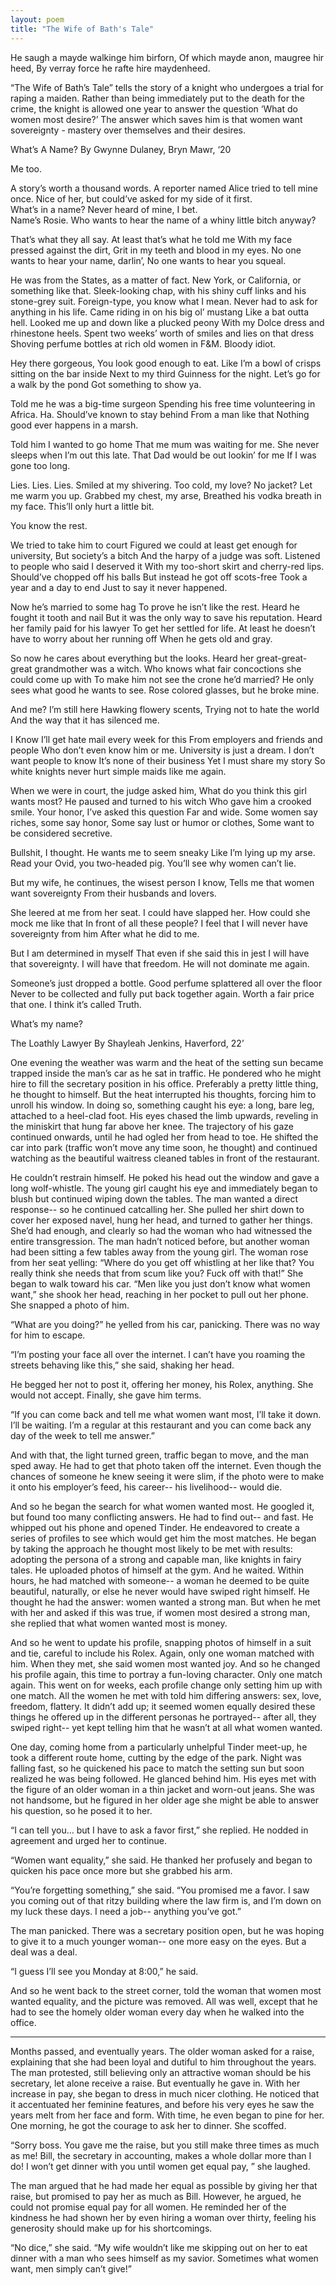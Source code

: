 ```yaml
---
layout: poem
title: "The Wife of Bath's Tale"
---
```


He saugh a mayde walkinge him birforn,
Of which mayde anon, maugree hir heed,
By verray force he rafte hire maydenheed. 

“The Wife of Bath’s Tale” tells the story of a knight who undergoes a trial for raping a maiden. Rather than being immediately put to the death for the crime, the knight is allowed one year to answer the question ‘What do women most desire?’ The answer which saves him is that women want sovereignty - mastery over themselves and their desires.


What’s A Name? 
By Gwynne Dulaney, Bryn Mawr, ‘20

Me too.

A story’s worth a thousand words.
 A reporter named Alice tried to tell mine once.
 Nice of her, but could’ve asked for my side of it first.  
What’s in a name? Never heard of mine, I bet.  
Name’s Rosie.
Who wants to hear the name of a whiny little bitch anyway?  

That’s what they all say.
At least that’s what he told me
With my face pressed against the dirt, 
Grit in my teeth and blood in my eyes.
No one wants to hear your name, darlin’,
No one wants to hear you squeal.

He was from the States, as a matter of fact.
New York, or California, or something like that.
Sleek-looking chap, with his shiny cuff links and his stone-grey suit.
Foreign-type, you know what I mean.
Never had to ask for anything in his life.
Came riding in on his big ol’ mustang
Like a bat outta hell.
Looked me up and down like a plucked peony
With my Dolce dress and rhinestone heels.
Spent two weeks’ worth of smiles and lies on that dress
Shoving perfume bottles at rich old women in F&M.
Bloody idiot.

Hey there gorgeous,
You look good enough to eat.
Like I’m a bowl of crisps sitting on the bar inside
Next to my third Guinness for the night.
Let’s go for a walk by the pond
Got something to show ya.

Told me he was a big-time surgeon
Spending his free time volunteering in Africa.
Ha.
Should’ve known to stay behind
From a man like that
Nothing good ever happens in a marsh.

Told him I wanted to go home
That me mum was waiting for me.
She never sleeps when I’m out this late.
That Dad would be out lookin’ for me
If I was gone too long.

Lies. Lies. Lies.
Smiled at my shivering.
Too cold, my love? No jacket?
Let me warm you up.
Grabbed my chest, my arse,
Breathed his vodka breath in my face.
This’ll only hurt a little bit.

You know the rest.

We tried to take him to court
Figured we could at least get enough for university, 
But society’s a bitch
And the harpy of a judge was soft.
Listened to people who said I deserved it
With my too-short skirt and cherry-red lips.
Should’ve chopped off his balls
But instead he got off scots-free
Took a year and a day to end
Just to say it never happened.

Now he’s married to some hag
To prove he isn’t like the rest.
Heard he fought it tooth and nail
But it was the only way to save his reputation.
Heard her family paid for his lawyer
To get her settled for life.
At least he doesn’t have to worry about her running off
When he gets old and gray.

So now he cares about everything but the looks.
Heard her great-great-great grandmother was a witch.
Who knows what fair concoctions she could come up with
To make him not see the crone he’d married?
He only sees what good he wants to see.
Rose colored glasses, but he broke mine.

And me? I’m still here
Hawking flowery scents,
Trying not to hate the world
And the way that it has silenced me.

I Know I’ll get hate mail every week for this
From employers and friends and people 
Who don’t even know him or me.
University is just a dream.
I don’t want people to know
It’s none of their business
Yet I must share my story
So white knights never hurt simple maids like me again.

When we were in court, the judge asked him,
What do you think this girl wants most?
He paused and turned to his witch
Who gave him a crooked smile.
Your honor, I’ve asked this question
Far and wide.
Some women say riches, some say honor,
Some say lust or humor or clothes,
Some want to be considered secretive.

Bullshit, I thought.
He wants me to seem sneaky
Like I’m lying up my arse.
Read your Ovid, you two-headed pig.
You’ll see why women can’t lie.

But my wife, he continues,
 the wisest person I know,
Tells me that women want sovereignty
From their husbands and lovers.

She leered at me from her seat.
I could have slapped her.
How could she mock me like that
In front of all these people?
I feel that I will never have sovereignty from him
After what he did to me.

But I am determined in myself
That even if she said this in jest
I will have that sovereignty.
I will have that freedom.
He will not dominate me again.

Someone’s just dropped a bottle.
Good perfume splattered all over the floor
Never to be collected and fully put back together again.
Worth a fair price that one.
I think it’s called Truth.

What’s my name?
	


The Loathly Lawyer
By Shayleah Jenkins, Haverford, 22’

One evening the weather was warm and the heat of the setting sun became trapped inside the man’s car as he sat in traffic. He pondered who he might hire to fill the secretary position in his office. Preferably a pretty little thing, he thought to himself. But the heat interrupted his thoughts, forcing him to unroll his window. In doing so, something caught his eye: a long, bare leg, attached to a heel-clad foot. His eyes chased the limb upwards, reveling in the miniskirt that hung far above her knee. The trajectory of his gaze continued onwards, until he had ogled her from head to toe. He shifted the car into park (traffic won’t move any time soon, he thought) and continued watching as the beautiful waitress cleaned tables in front of the restaurant.

He couldn’t restrain himself. He poked his head out the window and gave a long wolf-whistle. The young girl caught his eye and immediately began to blush but continued wiping down the tables. The man wanted a direct response-- so he continued catcalling her. She pulled her shirt down to cover her exposed navel, hung her head, and turned to gather her things. She’d had enough, and clearly so had the woman who had witnessed the entire transgression. The man hadn’t noticed before, but another woman had been sitting a few tables away from the young girl. The woman rose from her seat yelling: “Where do you get off whistling at her like that? You really think she needs that from scum like you? Fuck off with that!” She began to walk toward his car. “Men like you just don’t know what women want,” she shook her head, reaching in her pocket to pull out her phone. She snapped a photo of him.

“What are you doing?” he yelled from his car, panicking. There was no way for him to escape.

“I’m posting your face all over the internet. I can’t have you roaming the streets behaving like this,” she said, shaking her head.

He begged her not to post it, offering her money, his Rolex, anything. She would not accept. Finally, she gave him terms.

“If you can come back and tell me what women want most, I’ll take it down. I’ll be waiting. I’m a regular at this restaurant and you can come back any day of the week to tell me answer.”

And with that, the light turned green, traffic began to move, and the man sped away. He had to get that photo taken off the internet. Even though the chances of someone he knew seeing it were slim, if the photo were to make it onto his employer’s feed, his career-- his livelihood-- would die.

And so he began the search for what women wanted most. He googled it, but found too many conflicting answers. He had to find out-- and fast. He whipped out his phone and opened Tinder. He endeavored to create a series of profiles to see which would get him the most matches. He began by taking the approach he thought most likely to be met with results: adopting the persona of a strong and capable man, like knights in fairy tales. He uploaded photos of himself at the gym. And he waited. Within hours, he had matched with someone-- a woman he deemed to be quite beautiful, naturally, or else he never would have swiped right himself. He thought he had the answer: women wanted a strong man. But when he met with her and asked if this was true, if women most desired a strong man, she replied that what women wanted most is money.

And so he went to update his profile, snapping photos of himself in a suit and tie, careful to include his Rolex. Again, only one woman matched with him. When they met, she said women most wanted joy. And so he changed his profile again, this time to portray a fun-loving character. Only one match again. This went on for weeks, each profile change only setting him up with one match. All the women he met with told him differing answers: sex, love, freedom, flattery. It didn’t add up; it seemed women equally desired these things he offered up in the different personas he portrayed-- after all, they swiped right-- yet kept telling him that he wasn’t at all what women wanted.

One day, coming home from a particularly unhelpful Tinder meet-up, he took a different route home, cutting by the edge of the park. Night was falling fast, so he quickened his pace to match the setting sun but soon realized he was being followed. He glanced behind him. His eyes met with the figure of an older woman in a thin jacket and worn-out jeans. She was not handsome, but he figured in her older age she might be able to answer his question, so he posed it to her.

“I can tell you… but I have to ask a favor first,” she replied. He nodded in agreement and urged her to continue.

“Women want equality,” she said. He thanked her profusely and began to quicken his pace once more but she grabbed his arm. 

“You’re forgetting something,” she said. “You promised me a favor. I saw you coming out of that ritzy building where the law firm is, and I’m down on my luck these days. I need a job-- anything you’ve got.”

The man panicked. There was a secretary position open, but he was hoping to give it to a much younger woman-- one more easy on the eyes. But a deal was a deal.

 “I guess I’ll see you Monday at 8:00,” he said. 

And so he went back to the street corner, told the woman that women most wanted equality, and the picture was removed. All was well, except that he had to see the homely older woman every day when he walked into the office. 

----

Months passed, and eventually years. The older woman asked for a raise, explaining that she had been loyal and dutiful to him throughout the years. The man protested, still believing only an attractive woman should be his secretary, let alone receive a raise. But eventually he gave in. With her increase in pay, she began to dress in much nicer clothing. He noticed that it accentuated her feminine features, and before his very eyes he saw the years melt from her face and form. With time, he even began to pine for her. One morning, he got the courage to ask her to dinner. She scoffed.

“Sorry boss. You gave me the raise, but you still make three times as much as me! Bill, the secretary in accounting, makes a whole dollar more than I do! I won’t get dinner with you until women get equal pay, ” she laughed.

The man argued that he had made her equal as possible by giving her that raise, but promised to pay her as much as Bill. However, he argued, he could not promise equal pay for all women. He reminded her of the kindness he had shown her by even hiring a woman over thirty, feeling his generosity should make up for his shortcomings.

“No dice,” she said. “My wife wouldn’t like me skipping out on her to eat dinner with a man who sees himself as my savior. Sometimes what women want, men simply can’t give!”
 
